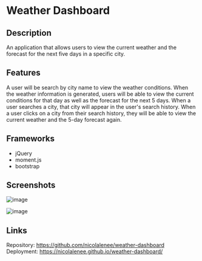# Weather Dashboard

## Description
An application that allows users to view the current weather and the forecast for the next five days in a specific city. 

## Features
A user will be search by city name to view the weather conditions. 
When the weather information is generated, users will be able to view the current conditions for that day as well as the forecast for the next 5 days. 
When a user searches a city, that city will appear in the user's search history.
When a user clicks on a city from their search history, they will be able to view the current weather and the 5-day forecast again. 

## Frameworks
- jQuery
- moment.js
- bootstrap

## Screenshots 
![image](https://user-images.githubusercontent.com/86696492/149719578-8076055f-a735-4395-ae12-c9e3046d943f.png)

![image](https://user-images.githubusercontent.com/86696492/149719656-6eefef35-710f-45dc-87c6-55e483a356a1.png)

## Links 
Repository: https://github.com/nicolalenee/weather-dashboard
Deployment: https://nicolalenee.github.io/weather-dashboard/

